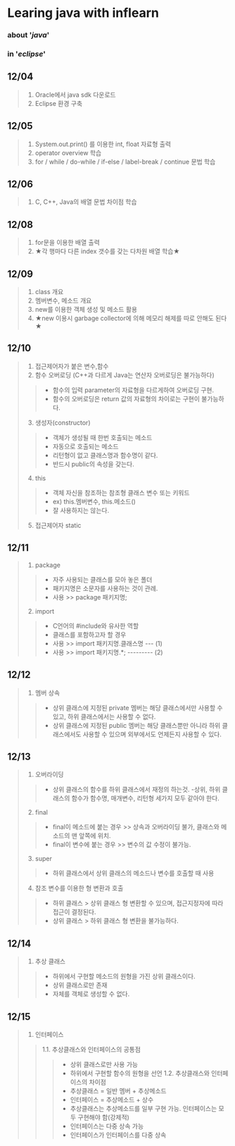 # Learing java with inflearn
### about '_java_'
### in '_eclipse_'
## 12/04 
>1. Oracle에서 java sdk 다운로드
>2. Eclipse 환경 구축
## 12/05
>1. System.out.print() 를 이용한 int, float 자료형 출력
>2. operator overview 학습 
>3. for / while / do-while / if-else / label-break / continue 문법 학습
## 12/06
>1. C, C++, Java의 배열 문법 차이점 학습
## 12/08
>1. for문을 이용한 배열 출력
>2. ★각 행마다 다른 index 갯수를 갖는 다차원 배열 학습★
## 12/09
>1. class 개요
>2. 멤버변수, 메소드 개요
>3. new를 이용한 객체 생성 및 메소드 활용
>4. ★new 이용시 garbage collector에 의해 메모리 해제를 따로 안해도 된다★
## 12/10
>1. 접근제어자가 붙은 변수,함수
>2. 함수 오버로딩 (C++과 다르게 Java는 연산자 오버로딩은 불가능하다)
>> - 함수의 입력 parameter의 자료형을 다르게하여 오버로딩 구현.
>> - 함수의 오버로딩은 return 값의 자료형의 차이로는 구현이 불가능하다.
>3. 생성자(constructor)
>> - 객체가 생성될 때 한번 호출되는 메소드
>> - 자동으로 호출되는 메소드
>> - 리턴형이 없고 클래스명과 함수명이 같다.
>> - 반드시 public의 속성을 갖는다.
>4. this
>> - 객체 자신을 참조하는 참조형 클래스 변수 또는 키워드
>> - ex) this.멤버변수, this.메소드()
>> - 잘 사용하지는 않는다.
>5. 접근제어자 static
 ## 12/11
>1. package
>> - 자주 사용되는 클래스를 모아 놓은 폴더
>> - 패키지명은 소문자를 사용하는 것이 관례.
>> - 사용 >> package 패키지명;
>2. import
>> - C언어의 #include와 유사한 역할
>> - 클래스를 포함하고자 할 경우
>> - 사용 >> import 패키지명.클래스명 --- (1)
>> - 사용 >> import 패키지명.*; --------- (2)
## 12/12 
>1. 멤버 상속
>> - 상위 클래스에 지정된 private 멤버는 해당 클래스에서만 사용할 수 있고, 하위 클래스에서는 사용할 수 없다.
>> - 상위 클래스에 지정된 public 멤버는 해당 클래스뿐만 아니라 하위 클래스에서도 사용할 수 있으며 외부에서도 언제든지 사용할 수 있다.
## 12/13
>1. 오버라이딩
>> - 상위 클래스의 함수를 하위 클래스에서 재정의 하는것.
>>  -상위, 하위 클래스의 함수가 함수명, 매개변수, 리턴형 세가지 모두 같아야 한다.
>2. final
>> - final이 메소드에 붙는 경우 >> 상속과 오버라이딩 불가, 클래스와 메소드의 맨 앞쪽에 위치.
>> - final이 변수에 붙는 경우 >> 변수의 값 수정이 불가능.
>3. super
>> - 하위 클래스에서 상위 클래스의 메소드나 변수를 호출할 때 사용
>4. 참조 변수를 이용한 형 변환과 호출
>> - 하위 클래스 > 상위 클래스 형 변환할 수 있으며, 접근지정자에 따라 접근이 결정된다.
>> - 상위 클래스 > 하위 클래스 형 변환을 불가능하다.
## 12/14
>1. 추상 클래스
>> - 하위에서 구현할 메소드의 원형을 가진 상위 클래스이다.
>> - 상위 클래스로만 존재
>> - 자체를 객체로 생성할 수 없다.
## 12/15
>1. 인터페이스
>> 1.1. 추상클래스와 인터페이스의 공통점
>>> - 상위 클래스로만 사용 가능
>>> - 하위에서 구현할 함수의 원형을 선언
>> 1.2. 추상클래스와 인터페이스의 차이점
>>> - 추상클래스 = 일반 멤버 + 추상메소드
>>> - 인터페이스 = 추상메소드 + 상수
>>> - 추상클래스는 추상메소드를 일부 구현 가능. 인터페이스는 모두 구현해야 함(강제적)
>>> - 인터페이스는 다중 상속 가능
>>> - 인터페이스가 인터페이스를 다중 상속

